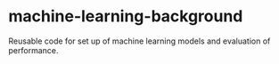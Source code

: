 # machine-learning-background
Reusable code for set up of machine learning models and evaluation of performance. 
